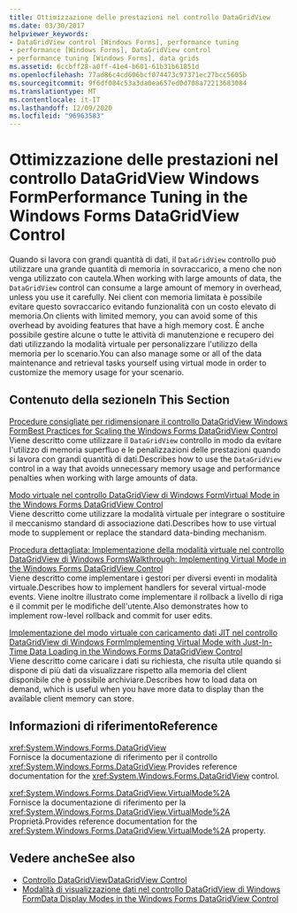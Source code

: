 ```yaml
---
title: Ottimizzazione delle prestazioni nel controllo DataGridView
ms.date: 03/30/2017
helpviewer_keywords:
- DataGridView control [Windows Forms], performance tuning
- performance [Windows Forms], DataGridView control
- performance tuning [Windows Forms], data grids
ms.assetid: 6ccbff28-a0ff-41e4-b601-61b31b61851d
ms.openlocfilehash: 77ad86c4cd606bcf074473c97371ec27bcc5605b
ms.sourcegitcommit: 9f6df084c53a3da0ea657ed0d708a72213683084
ms.translationtype: MT
ms.contentlocale: it-IT
ms.lasthandoff: 12/09/2020
ms.locfileid: "96963583"
---
```

# <a name="performance-tuning-in-the-windows-forms-datagridview-control"></a><span data-ttu-id="bd68a-102">Ottimizzazione delle prestazioni nel controllo DataGridView Windows Form</span><span class="sxs-lookup"><span data-stu-id="bd68a-102">Performance Tuning in the Windows Forms DataGridView Control</span></span>
<span data-ttu-id="bd68a-103">Quando si lavora con grandi quantità di dati, il `DataGridView` controllo può utilizzare una grande quantità di memoria in sovraccarico, a meno che non venga utilizzato con cautela.</span><span class="sxs-lookup"><span data-stu-id="bd68a-103">When working with large amounts of data, the `DataGridView` control can consume a large amount of memory in overhead, unless you use it carefully.</span></span> <span data-ttu-id="bd68a-104">Nei client con memoria limitata è possibile evitare questo sovraccarico evitando funzionalità con un costo elevato di memoria.</span><span class="sxs-lookup"><span data-stu-id="bd68a-104">On clients with limited memory, you can avoid some of this overhead by avoiding features that have a high memory cost.</span></span> <span data-ttu-id="bd68a-105">È anche possibile gestire alcune o tutte le attività di manutenzione e recupero dei dati utilizzando la modalità virtuale per personalizzare l'utilizzo della memoria per lo scenario.</span><span class="sxs-lookup"><span data-stu-id="bd68a-105">You can also manage some or all of the data maintenance and retrieval tasks yourself using virtual mode in order to customize the memory usage for your scenario.</span></span>  
  
## <a name="in-this-section"></a><span data-ttu-id="bd68a-106">Contenuto della sezione</span><span class="sxs-lookup"><span data-stu-id="bd68a-106">In This Section</span></span>  
 [<span data-ttu-id="bd68a-107">Procedure consigliate per ridimensionare il controllo DataGridView Windows Form</span><span class="sxs-lookup"><span data-stu-id="bd68a-107">Best Practices for Scaling the Windows Forms DataGridView Control</span></span>](best-practices-for-scaling-the-windows-forms-datagridview-control.md)  
 <span data-ttu-id="bd68a-108">Viene descritto come utilizzare il `DataGridView` controllo in modo da evitare l'utilizzo di memoria superfluo e le penalizzazioni delle prestazioni quando si lavora con grandi quantità di dati.</span><span class="sxs-lookup"><span data-stu-id="bd68a-108">Describes how to use the `DataGridView` control in a way that avoids unnecessary memory usage and performance penalties when working with large amounts of data.</span></span>  
  
 [<span data-ttu-id="bd68a-109">Modo virtuale nel controllo DataGridView di Windows Form</span><span class="sxs-lookup"><span data-stu-id="bd68a-109">Virtual Mode in the Windows Forms DataGridView Control</span></span>](virtual-mode-in-the-windows-forms-datagridview-control.md)  
 <span data-ttu-id="bd68a-110">Viene descritto come utilizzare la modalità virtuale per integrare o sostituire il meccanismo standard di associazione dati.</span><span class="sxs-lookup"><span data-stu-id="bd68a-110">Describes how to use virtual mode to supplement or replace the standard data-binding mechanism.</span></span>  
  
 [<span data-ttu-id="bd68a-111">Procedura dettagliata: Implementazione della modalità virtuale nel controllo DataGridView di Windows Forms</span><span class="sxs-lookup"><span data-stu-id="bd68a-111">Walkthrough: Implementing Virtual Mode in the Windows Forms DataGridView Control</span></span>](implementing-virtual-mode-wf-datagridview-control.md)  
 <span data-ttu-id="bd68a-112">Viene descritto come implementare i gestori per diversi eventi in modalità virtuale.</span><span class="sxs-lookup"><span data-stu-id="bd68a-112">Describes how to implement handlers for several virtual-mode events.</span></span> <span data-ttu-id="bd68a-113">Viene inoltre illustrato come implementare il rollback a livello di riga e il commit per le modifiche dell'utente.</span><span class="sxs-lookup"><span data-stu-id="bd68a-113">Also demonstrates how to implement row-level rollback and commit for user edits.</span></span>  
  
 [<span data-ttu-id="bd68a-114">Implementazione del modo virtuale con caricamento dati JIT nel controllo DataGridView di Windows Form</span><span class="sxs-lookup"><span data-stu-id="bd68a-114">Implementing Virtual Mode with Just-In-Time Data Loading in the Windows Forms DataGridView Control</span></span>](implementing-virtual-mode-jit-data-loading-in-the-datagrid.md)  
 <span data-ttu-id="bd68a-115">Viene descritto come caricare i dati su richiesta, che risulta utile quando si dispone di più dati da visualizzare rispetto alla memoria del client disponibile che è possibile archiviare.</span><span class="sxs-lookup"><span data-stu-id="bd68a-115">Describes how to load data on demand, which is useful when you have more data to display than the available client memory can store.</span></span>  
  
## <a name="reference"></a><span data-ttu-id="bd68a-116">Informazioni di riferimento</span><span class="sxs-lookup"><span data-stu-id="bd68a-116">Reference</span></span>  
 <xref:System.Windows.Forms.DataGridView>  
 <span data-ttu-id="bd68a-117">Fornisce la documentazione di riferimento per il controllo <xref:System.Windows.Forms.DataGridView>.</span><span class="sxs-lookup"><span data-stu-id="bd68a-117">Provides reference documentation for the <xref:System.Windows.Forms.DataGridView> control.</span></span>  
  
 <xref:System.Windows.Forms.DataGridView.VirtualMode%2A>  
 <span data-ttu-id="bd68a-118">Fornisce la documentazione di riferimento per la <xref:System.Windows.Forms.DataGridView.VirtualMode%2A> Proprietà.</span><span class="sxs-lookup"><span data-stu-id="bd68a-118">Provides reference documentation for the <xref:System.Windows.Forms.DataGridView.VirtualMode%2A> property.</span></span>  
  
## <a name="see-also"></a><span data-ttu-id="bd68a-119">Vedere anche</span><span class="sxs-lookup"><span data-stu-id="bd68a-119">See also</span></span>

- [<span data-ttu-id="bd68a-120">Controllo DataGridView</span><span class="sxs-lookup"><span data-stu-id="bd68a-120">DataGridView Control</span></span>](datagridview-control-windows-forms.md)
- [<span data-ttu-id="bd68a-121">Modalità di visualizzazione dati nel controllo DataGridView di Windows Form</span><span class="sxs-lookup"><span data-stu-id="bd68a-121">Data Display Modes in the Windows Forms DataGridView Control</span></span>](data-display-modes-in-the-windows-forms-datagridview-control.md)
